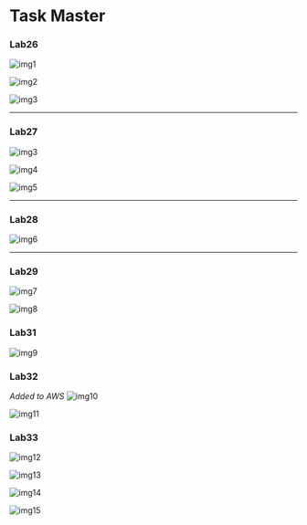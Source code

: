 # Task Master

### Lab26
![img1](0.jpg)

![img2](1.jpg)

![img3](2.jpg)

<hr>

### Lab27
![img3](3.jpg)

![img4](4.jpg)

![img5](5.jpg)

<hr>

### Lab28
![img6](6.jpg)


<hr>

### Lab29
![img7](7.jpg)

![img8](8.jpg)


### Lab31
![img9](9.png)


### Lab32 

*Added to AWS*
![img10](10.png)

![img11](11.png)



### Lab33 


![img12](12.png)

![img13](13.png)

![img14](14.png)

![img15](15.png)